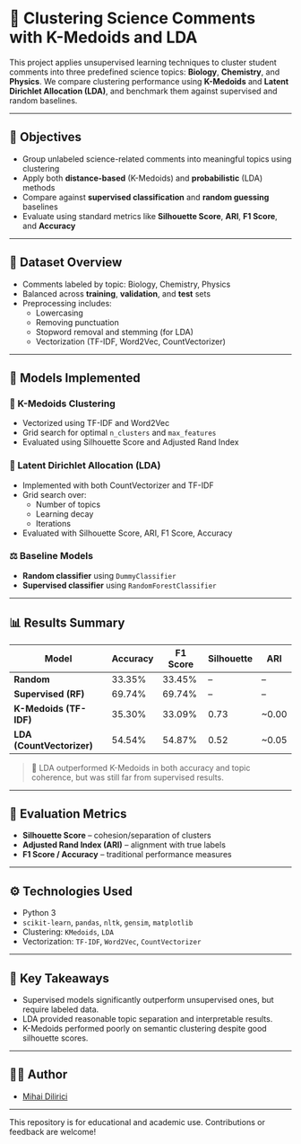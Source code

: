 # 🧪 Clustering Science Comments with K-Medoids and LDA

This project applies unsupervised learning techniques to cluster student comments into three predefined science topics: **Biology**, **Chemistry**, and **Physics**. We compare clustering performance using **K-Medoids** and **Latent Dirichlet Allocation (LDA)**, and benchmark them against supervised and random baselines.

---

## 📌 Objectives

- Group unlabeled science-related comments into meaningful topics using clustering
- Apply both **distance-based** (K-Medoids) and **probabilistic** (LDA) methods
- Compare against **supervised classification** and **random guessing** baselines
- Evaluate using standard metrics like **Silhouette Score**, **ARI**, **F1 Score**, and **Accuracy**

---

## 📂 Dataset Overview

- Comments labeled by topic: Biology, Chemistry, Physics
- Balanced across **training**, **validation**, and **test** sets
- Preprocessing includes:
  - Lowercasing
  - Removing punctuation
  - Stopword removal and stemming (for LDA)
  - Vectorization (TF-IDF, Word2Vec, CountVectorizer)

---

## 🧠 Models Implemented

### 🔹 K-Medoids Clustering
- Vectorized using TF-IDF and Word2Vec
- Grid search for optimal `n_clusters` and `max_features`
- Evaluated using Silhouette Score and Adjusted Rand Index

### 🔸 Latent Dirichlet Allocation (LDA)
- Implemented with both CountVectorizer and TF-IDF
- Grid search over:
  - Number of topics
  - Learning decay
  - Iterations
- Evaluated with Silhouette Score, ARI, F1 Score, Accuracy

### ⚖️ Baseline Models
- **Random classifier** using `DummyClassifier`
- **Supervised classifier** using `RandomForestClassifier`

---

## 📊 Results Summary

| Model                | Accuracy | F1 Score | Silhouette | ARI   |
|---------------------|----------|----------|-------------|-------|
| **Random**          | 33.35%   | 33.45%   | –           | –     |
| **Supervised (RF)** | 69.74%   | 69.74%   | –           | –     |
| **K-Medoids (TF-IDF)** | 35.30% | 33.09%   | 0.73        | ~0.00 |
| **LDA (CountVectorizer)** | 54.54% | 54.87%   | 0.52        | ~0.05 |

> 🔎 LDA outperformed K-Medoids in both accuracy and topic coherence, but was still far from supervised results.

---

## 🧪 Evaluation Metrics

- **Silhouette Score** – cohesion/separation of clusters
- **Adjusted Rand Index (ARI)** – alignment with true labels
- **F1 Score / Accuracy** – traditional performance measures


---

## ⚙️ Technologies Used

- Python 3
- `scikit-learn`, `pandas`, `nltk`, `gensim`, `matplotlib`
- Clustering: `KMedoids`, `LDA`
- Vectorization: `TF-IDF`, `Word2Vec`, `CountVectorizer`

---

## 📌 Key Takeaways

- Supervised models significantly outperform unsupervised ones, but require labeled data.
- LDA provided reasonable topic separation and interpretable results.
- K-Medoids performed poorly on semantic clustering despite good silhouette scores.

---

## 👨‍💻 Author

- [Mihai Dilirici](mailto:mihai.dilirici@s.unibuc.ro)

---

This repository is for educational and academic use. Contributions or feedback are welcome!

